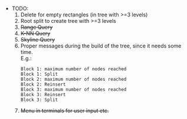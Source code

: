 - TODO: 
    1) Delete for empty rectangles (in tree with >=3 levels)
    2) Root split to create tree with >=3 levels
    3) ~~Range Query~~
    4) ~~K-NN Query~~
    5) ~~Skyline Query~~
    6) Proper messages during the build of the tree, since it needs some time.  
       E.g.:  
       ```
       Block 1: maximum number of nodes reached
       Block 1: Split
       Block 2: maximum number of nodes reached
       Block 2: Reinsert
       Block 3: maximum number of nodes reached
       Block 3: Reinsert
       Block 3: Split
       ```
    7) ~~Menu in terminals for user input etc.~~
